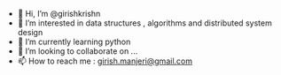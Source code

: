 - 👋 Hi, I’m @girishkrishn
- 👀 I’m interested in data structures , algorithms and distributed system design
- 🌱 I’m currently learning python
- 💞️ I’m looking to collaborate on ...
- 📫 How to reach me : girish.manjeri@gmail.com

<!---
girishkrishn/girishkrishn is a ✨ special ✨ repository because its `README.md` (this file) appears on your GitHub profile.
You can click the Preview link to take a look at your changes.
--->
